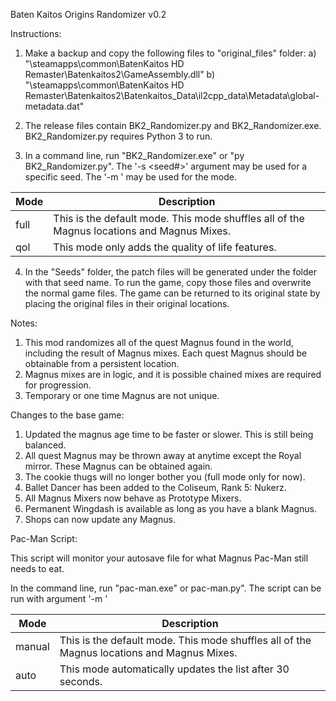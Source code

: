 Baten Kaitos Origins Randomizer v0.2

Instructions:
1) Make a backup and copy the following files to "original_files" folder:
	a) "\steamapps\common\BatenKaitos HD Remaster\Batenkaitos2\GameAssembly.dll"
	b) "\steamapps\common\BatenKaitos HD Remaster\Batenkaitos2\Batenkaitos_Data\il2cpp_data\Metadata\global-metadata.dat"

2) The release files contain BK2_Randomizer.py and BK2_Randomizer.exe. BK2_Randomizer.py requires Python 3 to run.

3) In a command line, run "BK2_Randomizer.exe" or "py BK2_Randomizer.py". The '-s <seed#>' argument may be used for a specific seed. The '-m <mode>' may be used for the mode.
   
| Mode  | Description                                                      |
|-------|------------------------------------------------------------------|
| full  | This is the default mode. This mode shuffles all of the Magnus locations and Magnus Mixes. |
| qol   | This mode only adds the quality of life features.                 |

4) In the "Seeds" folder, the patch files will be generated under the folder with that seed name. To run the game, copy those files and overwrite the normal game files.
   The game can be returned to its original state by placing the original files in their original locations.

Notes:
1) This mod randomizes all of the quest Magnus found in the world, including the result of Magnus mixes. Each quest Magnus should be obtainable from a persistent location.
2) Magnus mixes are in logic, and it is possible chained mixes are required for progression.
3) Temporary or one time Magnus are not unique. 

Changes to the base game:
1) Updated the magnus age time to be faster or slower. This is still being balanced.
2) All quest Magnus may be thrown away at anytime except the Royal mirror. These Magnus can be obtained again.
3) The cookie thugs will no longer bother you (full mode only for now).
4) Ballet Dancer has been added to the Coliseum, Rank 5: Nukerz.
5) All Magnus Mixers now behave as Prototype Mixers.
6) Permanent Wingdash is available as long as you have a blank Magnus.
7) Shops can now update any Magnus.

Pac-Man Script:

This script will monitor your autosave file for what Magnus Pac-Man still needs to eat.

In the command line, run "pac-man.exe" or pac-man.py". The script can be run with argument '-m <mode>'

| Mode   | Description                                                                 |
|--------|-----------------------------------------------------------------------------|
| manual | This is the default mode. This mode shuffles all of the Magnus locations and Magnus Mixes. |
| auto   | This mode automatically updates the list after 30 seconds.|

